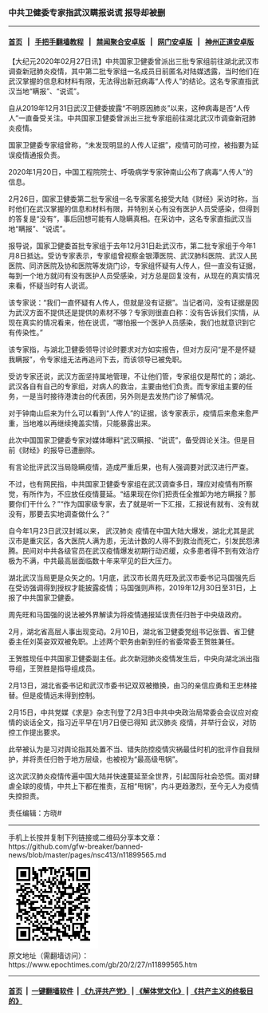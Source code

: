 ### 中共卫健委专家指武汉瞒报说谎 报导却被删
------------------------

#### [首页](https://github.com/gfw-breaker/banned-news/blob/master/README.md) &nbsp;&nbsp;|&nbsp;&nbsp; [手把手翻墙教程](https://github.com/gfw-breaker/guides/wiki) &nbsp;&nbsp;|&nbsp;&nbsp; [禁闻聚合安卓版](https://github.com/gfw-breaker/bn-android) &nbsp;&nbsp;|&nbsp;&nbsp; [网门安卓版](https://github.com/oGate2/oGate) &nbsp;&nbsp;|&nbsp;&nbsp; [神州正道安卓版](https://github.com/SzzdOgate/update) 



<div><p>
 【大纪元2020年02月27日讯】中共国家卫健委曾派出三批专家组前往湖北武汉市调查新冠肺炎疫情，其中第二批专家组一名成员日前匿名对陆媒透露，当时他们在武汉掌握的信息和材料有限，无法得出新冠病毒“人传人”的结论。这名专家直指武汉当地“瞒报”、“说谎”。
</p>
<p>
 自从2019年12月31日武汉卫健委披露“不明原因肺炎”以来，这种病毒是否“人传人”一直备受关注。中共国家卫健委曾派出三批专家组前往湖北武汉市调查新冠肺炎疫情。
</p>
<p>
 国家卫健委专家组曾称，“未发现明显的人传人证据”，疫情可防可控，被指要为延误疫情通报负责。
</p>
<p>
 2020年1月20日，中国工程院院士、呼吸病学专家钟南山公布了病毒“人传人”的信息。
</p>
<p>
 2月26日，国家卫健委第二批专家组一名专家匿名接受大陆《财经》采访时称，当时他们在武汉掌握的信息和材料有限，并特别关心有没有医护人员受感染，但得到的答复是“没有”，事后回想可能有人隐瞒真相。在采访中，这名专家直指武汉当地“瞒报”、“说谎”。
</p>
<p>
 报导说，国家卫健委首批专家组于去年12月31日赴武汉市，第二批专家组于今年1月8日抵达。受访专家表示，专家组曾视察金银潭医院、武汉肺科医院、武汉人民医院、同济医院及协和医院等发烧门诊，专家组怀疑有人传人，但一直没有证据，每到一个地方就问有没有医护人员受感染，对方总是回复没有，从现在的真实情况来看，怀疑当时有人说谎。
</p>
<p>
 该专家说：“我们一直怀疑有人传人，但就是没有证据”。当记者问，没有证据是因为武汉方面不提供还是提供的素材不够？专家则很直白称：没有告诉我们实情，从现在真实的情况看来，他在说谎，“哪怕报一个医护人员感染，我们也就意识到它有传染性。”
</p>
<p>
 该专家指，与湖北卫健委领导讨论时要求对方如实报告，但对方反问“是不是怀疑我瞒报”，令专家组无法再追问下去，而该领导已被免职。
</p>
<p>
 受访专家还说，武汉方面坚持属地管理，不让他们管，专家组仅是帮忙的；湖北、武汉各自有自己的专家组，对病人的救治，主要由他们负责。而专家组主要的任务，一是当时接待港澳台的代表团，另外则是去发热门诊了解情况。
</p>
<p>
 对于钟南山后来为什么可以看到“人传人”的证据，该专家表示，疫情后来愈来愈严重，当地难以再继续掩盖实情，只能暴露出来。
</p>
<p>
 此次中国国家卫健委专家对媒体曝料“武汉瞒报、“说谎”，备受舆论关注。但是目前《财经》的报导已遭删除。
</p>
<p>
 有言论批评武汉当局隐瞒疫情，造成严重后果，也有人强调要对武汉进行严查。
</p>
<p>
 不过，也有网民指，中共国家卫健委专家组在武汉调查多日，理应对疫情有所察觉，有所作为，不应放任疫情蔓延。“结果现在你们把责任全推卸为地方瞒报？那要你们干什么？”“作为国家级专家，去了就是听一下汇报，汇报说有就有、没有就没有，那要去实地调查做什么？”
</p>
<p>
 自今年1月23日武汉封城以来，
 <ok href="https://www.epochtimes.com/gb/tag/%E6%AD%A6%E6%B1%89%E8%82%BA%E7%82%8E.html">
  武汉肺炎
 </ok>
 疫情在中国大陆大爆发，湖北尤其是武汉市是重灾区，各大医院人满为患，无法计数的人得不到救治而死亡，引发民怨沸腾。民间对中共各级官员在武汉疫情爆发初期行动迟缓，众多患者得不到有效治疗极为不满，中共最高层面临数十年来罕见的巨大压力。
</p>
<p>
 湖北武汉当局更是众矢之的。1月底，武汉市长周先旺及武汉市委书记马国强先后在受访强调得到授权才能披露疫情；马国强则声称，2019年12月30日至31日，上报了中共国家卫健委。
</p>
<p>
 周先旺和马国强的说法被外界解读为将疫情通报延误责任归咎于中央级政府。
</p>
<p>
 2月，湖北省高层人事出现变动。2月10日，湖北省卫健委党组书记张晋、省卫健委主任刘英姿双双被免职。上述两个职务由新到任的省委常委王贺胜兼任。
</p>
<p>
 王贺胜现任中共国家卫健委副主任。此次新冠肺炎疫情发生后，中央向湖北派出指导组，王贺胜是指导组成员。
</p>
<p>
 2月13日，湖北省委书记和武汉市委书记双双被撤换，由习的亲信应勇和王忠林接替。但是疫情远未得到控制。
</p>
<p>
 2月15日，中共党媒《求是》杂志刊登了2月3日中共中央政治局常委会会议应对疫情的谈话全文，指习近平早在1月7日便已得知
 <ok href="https://www.epochtimes.com/gb/tag/%E6%AD%A6%E6%B1%89%E8%82%BA%E7%82%8E.html">
  武汉肺炎
 </ok>
 疫情，并举行会议，对防控工作提出要求。
</p>
<p>
 此举被认为是习对舆论指其处置不当、错失防控疫情灾祸最佳时机的批评作自我辩护，并将责任归咎于地方层级，也被视为“最高级甩锅”。
</p>
<p>
 这次武汉肺炎疫情传遍中国大陆并快速蔓延至全世界，引起国际社会恐慌。面对肆虐全球的疫情，中共上下都在推责，互相“甩锅”，内斗更趋激烈，至今无人为疫情失控担责。
</p>
<p>
 责任编辑：方晓#
</p>
</div>
<hr/>
手机上长按并复制下列链接或二维码分享本文章：<br/>
https://github.com/gfw-breaker/banned-news/blob/master/pages/nsc413/n11899565.md <br/>
<a href='https://github.com/gfw-breaker/banned-news/blob/master/pages/nsc413/n11899565.md'><img src='https://github.com/gfw-breaker/banned-news/blob/master/pages/nsc413/n11899565.md.png'/></a> <br/>
原文地址（需翻墙访问）：https://www.epochtimes.com/gb/20/2/27/n11899565.htm


------------------------
#### [首页](https://github.com/gfw-breaker/banned-news/blob/master/README.md) &nbsp;|&nbsp; [一键翻墙软件](https://github.com/gfw-breaker/nogfw/blob/master/README.md) &nbsp;| [《九评共产党》](https://github.com/gfw-breaker/9ping.md/blob/master/README.md#九评之一评共产党是什么) | [《解体党文化》](https://github.com/gfw-breaker/jtdwh.md/blob/master/README.md) | [《共产主义的终极目的》](https://github.com/gfw-breaker/gczydzjmd.md/blob/master/README.md)


<img src='http://gfw-breaker.win/banned-news/pages/nsc413/n11899565.md' width='0px' height='0px'/>
